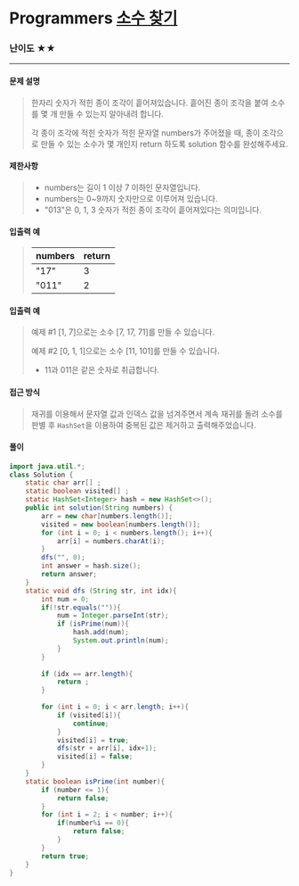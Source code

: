 # Programmers [소수 찾기](https://school.programmers.co.kr/learn/courses/30/lessons/42839)

### 난이도 ★★

---

#### 문제 설명

> 한자리 숫자가 적힌 종이 조각이 흩어져있습니다. 흩어진 종이 조각을 붙여 소수를 몇 개 만들 수 있는지 알아내려 합니다.
>
> 각 종이 조각에 적힌 숫자가 적힌 문자열 numbers가 주어졌을 때, 종이 조각으로 만들 수 있는 소수가 몇 개인지 return 하도록 solution 함수를 완성해주세요.



#### 제한사항

>- numbers는 길이 1 이상 7 이하인 문자열입니다.
>- numbers는 0~9까지 숫자만으로 이루어져 있습니다.
>- "013"은 0, 1, 3 숫자가 적힌 종이 조각이 흩어져있다는 의미입니다.



#### 입출력 예

> | numbers | return |
> | ------- | ------ |
> | "17"    | 3      |
> | "011"   | 2      |

#### 입출력 예

> 예제 #1
> [1, 7]으로는 소수 [7, 17, 71]를 만들 수 있습니다.
>
> 예제 #2
> [0, 1, 1]으로는 소수 [11, 101]를 만들 수 있습니다.
>
> - 11과 011은 같은 숫자로 취급합니다.

#### 접근 방식

> 재귀를 이용해서 문자열 값과 인덱스 값을 넘겨주면서 계속 재귀를 돌려 소수를 판별 후 `HashSet`을 이용하여 중복된 값은 제거하고 출력해주었습니다.

#### 풀이

```java
import java.util.*;
class Solution {
    static char arr[] ;
    static boolean visited[] ;
    static HashSet<Integer> hash = new HashSet<>();
    public int solution(String numbers) {
        arr = new char[numbers.length()];
        visited = new boolean[numbers.length()];
        for (int i = 0; i < numbers.length(); i++){
            arr[i] = numbers.charAt(i);
        }
        dfs("", 0);
        int answer = hash.size();
        return answer;
    }
    static void dfs (String str, int idx){
        int num = 0;
        if(!str.equals("")){
            num = Integer.parseInt(str);
            if (isPrime(num)){
                hash.add(num);
                System.out.println(num);
            }
        }
        
        if (idx == arr.length){
            return ;
        }
        
        for (int i = 0; i < arr.length; i++){
            if (visited[i]){
                continue;
            }
            visited[i] = true;
            dfs(str + arr[i], idx+1);
            visited[i] = false;
        }
    }
    static boolean isPrime(int number){
        if (number <= 1){
            return false;
        }
        for (int i = 2; i < number; i++){
            if(number%i == 0){
                return false;
            }
        }
        return true;
    }
}
```

